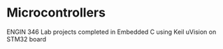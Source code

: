 # Microcontrollers
ENGIN 346 Lab projects completed in Embedded C using Keil uVision on STM32 board
